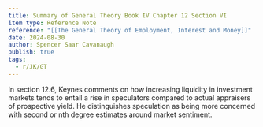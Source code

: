 ```yaml
---
title: Summary of General Theory Book IV Chapter 12 Section VI
item type: Reference Note
reference: "[[The General Theory of Employment, Interest and Money]]"
date: 2024-08-30
author: Spencer Saar Cavanaugh
publish: true
tags:
  - r/JK/GT
---
```

In section 12.6, Keynes comments on how increasing liquidity in investment markets tends to entail a rise in speculators compared to actual appraisers of prospective yield. He distinguishes speculation as being more concerned with second or nth degree estimates around market sentiment.